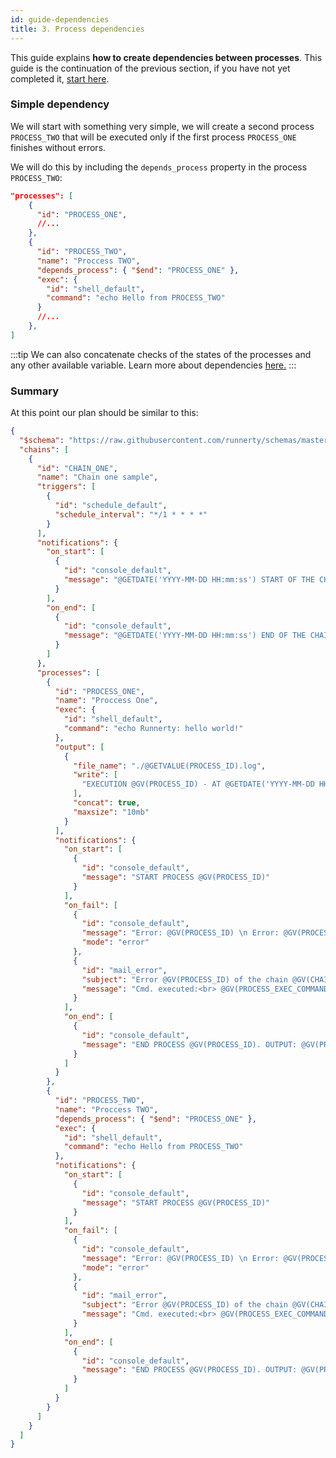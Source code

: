 ```yaml
---
id: guide-dependencies
title: 3. Process dependencies
---
```


This guide explains __how to create dependencies between processes__.
This guide is the continuation of the previous section, if you have not yet completed it, [start here](/setup-create-project).


### Simple dependency

We will start with something very simple, we will create a second process `PROCESS_TWO` that will be executed only if the first process `PROCESS_ONE` finishes without errors.

We will do this by including the `depends_process` property in the process `PROCESS_TWO`:

```json {9}
"processes": [
    {
      "id": "PROCESS_ONE",
      //...
    },
    {
      "id": "PROCESS_TWO",
      "name": "Proccess TWO",
      "depends_process": { "$end": "PROCESS_ONE" },
      "exec": {
        "id": "shell_default",
        "command": "echo Hello from PROCESS_TWO"
      }
      //...
    },
]
```
:::tip
We can also concatenate checks of the states of the processes and any other available variable.
Learn more about dependencies [here.](dependencies.md)
:::

### Summary

At this point our plan should be similar to this:

```json
{
  "$schema": "https://raw.githubusercontent.com/runnerty/schemas/master/schemas/2.8/plan.json",
  "chains": [
    {
      "id": "CHAIN_ONE",
      "name": "Chain one sample",
      "triggers": [
        {
          "id": "schedule_default",
          "schedule_interval": "*/1 * * * *"
        }
      ],
      "notifications": {
        "on_start": [
          {
            "id": "console_default",
            "message": "@GETDATE('YYYY-MM-DD HH:mm:ss') START OF THE CHAIN: @GV(CHAIN_ID)"
          }
        ],
        "on_end": [
          {
            "id": "console_default",
            "message": "@GETDATE('YYYY-MM-DD HH:mm:ss') END OF THE CHAIN: @GV(CHAIN_ID)"
          }
        ]
      },
      "processes": [
        {
          "id": "PROCESS_ONE",
          "name": "Proccess One",
          "exec": {
            "id": "shell_default",
            "command": "echo Runnerty: hello world!"
          },
          "output": [
            {
              "file_name": "./@GETVALUE(PROCESS_ID).log",
              "write": [
                "EXECUTION @GV(PROCESS_ID) - AT @GETDATE('YYYY-MM-DD HH:mm:ss')\n @GV(PROCESS_EXEC_ERR_OUTPUT) @GV(PROCESS_EXEC_MSG_OUTPUT)"
              ],
              "concat": true,
              "maxsize": "10mb"
            }
          ],
          "notifications": {
            "on_start": [
              {
                "id": "console_default",
                "message": "START PROCESS @GV(PROCESS_ID)"
              }
            ],
            "on_fail": [
              {
                "id": "console_default",
                "message": "Error: @GV(PROCESS_ID) \n Error: @GV(PROCESS_EXEC_ERR_OUTPUT)",
                "mode": "error"
              },
              {
                "id": "mail_error",
                "subject": "Error @GV(PROCESS_ID) of the chain @GV(CHAIN_ID)",
                "message": "Cmd. executed:<br> @GV(PROCESS_EXEC_COMMAND_EXECUTED) <br>Error:<br> @GV(PROCESS_EXEC_ERR_OUTPUT)"
              }
            ],
            "on_end": [
              {
                "id": "console_default",
                "message": "END PROCESS @GV(PROCESS_ID). OUTPUT: @GV(PROCESS_EXEC_MSG_OUTPUT)"
              }
            ]
          }
        },
        {
          "id": "PROCESS_TWO",
          "name": "Proccess TWO",
          "depends_process": { "$end": "PROCESS_ONE" },
          "exec": {
            "id": "shell_default",
            "command": "echo Hello from PROCESS_TWO"
          },
          "notifications": {
            "on_start": [
              {
                "id": "console_default",
                "message": "START PROCESS @GV(PROCESS_ID)"
              }
            ],
            "on_fail": [
              {
                "id": "console_default",
                "message": "Error: @GV(PROCESS_ID) \n Error: @GV(PROCESS_EXEC_ERR_OUTPUT)",
                "mode": "error"
              },
              {
                "id": "mail_error",
                "subject": "Error @GV(PROCESS_ID) of the chain @GV(CHAIN_ID)",
                "message": "Cmd. executed:<br> @GV(PROCESS_EXEC_COMMAND_EXECUTED) <br>Error:<br> @GV(PROCESS_EXEC_ERR_OUTPUT)"
              }
            ],
            "on_end": [
              {
                "id": "console_default",
                "message": "END PROCESS @GV(PROCESS_ID). OUTPUT: @GV(PROCESS_EXEC_MSG_OUTPUT)"
              }
            ]
          }
        }
      ]
    }
  ]
}
```